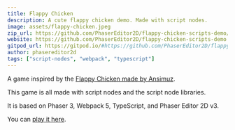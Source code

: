 ```yaml
---
title: Flappy Chicken
description: A cute flappy chicken demo. Made with script nodes.
image: assets/flappy-chicken.jpeg
zip_url: https://github.com/PhaserEditor2D/flappy-chicken-scripts-demo/archive/refs/tags/v1.0.1.zip
website: https://github.com/PhaserEditor2D/flappy-chicken-scripts-demo
gitpod_url: https://gitpod.io/#https://github.com/PhaserEditor2D/flappy-chicken-scripts-demo
author: phasereditor2d
tags: ["script-nodes", "webpack", "typescript"]
---
```


A game inspired by the [Flappy Chicken made by Ansimuz](https://ansimuz.itch.io/flappy-chicken).

This game is all made with script nodes and the script node libraries.

It is based on Phaser 3, Webpack 5, TypeScript, and Phaser Editor 2D v3.

You can [play it here](https://phasereditor2d.github.io/flappy-chicken-scripts-demo/).